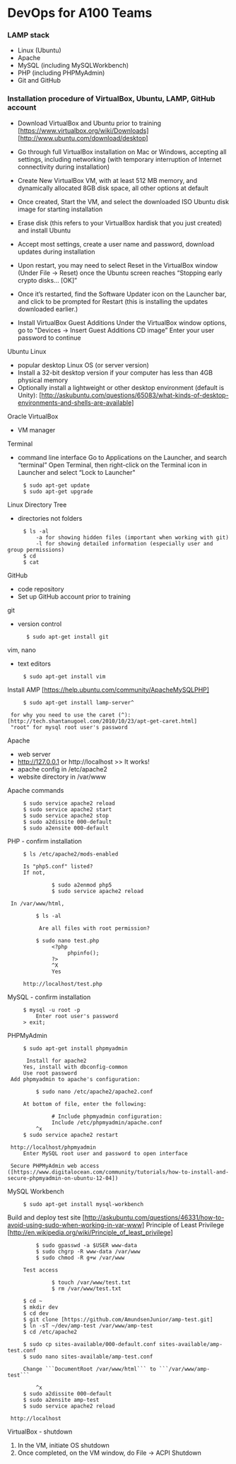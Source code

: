 
# DevOps for A100 Teams

### LAMP stack
 - Linux (Ubuntu)
 - Apache
 - MySQL (including MySQLWorkbench)
 - PHP (including PHPMyAdmin)
 - Git and GitHub

### Installation procedure of VirtualBox, Ubuntu, LAMP, GitHub account
 - Download VirtualBox and Ubuntu prior to training
[https://www.virtualbox.org/wiki/Downloads]
[http://www.ubuntu.com/download/desktop]
 - Go through full VirtualBox installation on Mac or Windows, accepting all settings, including networking (with temporary interruption of Internet connectivity during installation)
 - Create New VirtualBox VM, with at least 512 MB memory, and dynamically allocated 8GB disk space, all other options at default
 - Once created, Start the VM, and select the downloaded ISO Ubuntu disk image for starting installation
 - Erase disk (this refers to your VirtualBox hardisk that you just created) and install Ubuntu
 - Accept most settings, create a user name and password, download updates during installation
 - Upon restart, you may need to select Reset in the VirtualBox window (Under File -> Reset) once the Ubuntu screen reaches “Stopping early crypto disks… [OK]”
 - Once it’s restarted, find the Software Updater icon on the Launcher bar, and click to be prompted for Restart (this is installing the updates downloaded earlier.)

 - Install VirtualBox Guest Additions
     Under the VirtualBox window options, go to "Devices -> Insert Guest Additions CD image”
     Enter your user password to continue

Ubuntu Linux
 - popular desktop Linux OS (or server version)
 - Install a 32-bit desktop version if your computer has less than 4GB physical memory
 - Optionally install a lightweight or other desktop environment (default is Unity): [http://askubuntu.com/questions/65083/what-kinds-of-desktop-environments-and-shells-are-available]


Oracle VirtualBox
 - VM manager 

Terminal
 - command line interface
     Go to Applications on the Launcher, and search “terminal”
     Open Terminal, then right-click on the Terminal icon in Launcher and select “Lock to Launcher"
```
     $ sudo apt-get update
     $ sudo apt-get upgrade
```

Linux Directory Tree
 - directories not folders
```
     $ ls -al
         -a for showing hidden files (important when working with git)
         -l for showing detailed information (especially user and group permissions)
     $ cd
     $ cat
```

GitHub
 - code repository
 - Set up GitHub account prior to training

git
 - version control
```
      $ sudo apt-get install git
```

vim, nano
 - text editors
```
     $ sudo apt-get install vim
```

Install AMP
[https://help.ubuntu.com/community/ApacheMySQLPHP]
```
     $ sudo apt-get install lamp-server^
```     
     for why you need to use the caret (^): [http://tech.shantanugoel.com/2010/10/23/apt-get-caret.html]
     "root" for mysql root user's password

Apache
 - web server
 - http://127.0.0.1 or http://localhost >> It works!
 - apache config in /etc/apache2
 - website directory in /var/www

Apache commands
```
     $ sudo service apache2 reload
     $ sudo service apache2 start
     $ sudo service apache2 stop
     $ sudo a2dissite 000-default
     $ sudo a2ensite 000-default    
```

PHP - confirm installation
```
     $ ls /etc/apache2/mods-enabled
```
         Is "php5.conf" listed?
         If not,
```
              $ sudo a2enmod php5
              $ sudo service apache2 reload
```
     In /var/www/html,
```
         $ ls -al
```
              Are all files with root permission?
```
         $ sudo nano test.php
              <?php
                   phpinfo();
              ?>
              ^X
              Yes
```
         http://localhost/test.php

MySQL - confirm installation
```
     $ mysql -u root -p
         Enter root user's password
     > exit;
```
PHPMyAdmin
```
     $ sudo apt-get install phpmyadmin
```
          Install for apache2
         Yes, install with dbconfig-common
         Use root password
     Add phpmyadmin to apache's configuration:
```
         $ sudo nano /etc/apache2/apache2.conf
```
         At bottom of file, enter the following:
```
              # Include phpmyadmin configuration:
              Include /etc/phpmyadmin/apache.conf
         ^x
     $ sudo service apache2 restart
```
     http://localhost/phpmyadmin
         Enter MySQL root user and password to open interface
    
     Secure PHPMyAdmin web access ([https://www.digitalocean.com/community/tutorials/how-to-install-and-secure-phpmyadmin-on-ubuntu-12-04])

MySQL Workbench
```
     $ sudo apt-get install mysql-workbench
```

Build and deploy test site
     [http://askubuntu.com/questions/46331/how-to-avoid-using-sudo-when-working-in-var-www]
     Principle of Least Privilege
         [http://en.wikipedia.org/wiki/Principle_of_least_privilege]
```
         $ sudo gpasswd -a $USER www-data
         $ sudo chgrp -R www-data /var/www
         $ sudo chmod -R g+w /var/www
```
         Test access
```
              $ touch /var/www/test.txt
              $ rm /var/www/test.txt
```

```
     $ cd ~
     $ mkdir dev
     $ cd dev
     $ git clone [https://github.com/AmundsenJunior/amp-test.git]
     $ ln -sT ~/dev/amp-test /var/www/amp-test
     $ cd /etc/apache2

     $ sudo cp sites-available/000-default.conf sites-available/amp-test.conf
     $ sudo nano sites-available/amp-test.conf
```
         Change ```DocumentRoot /var/www/html``` to ```/var/www/amp-test```
```
         ^x
     $ sudo a2dissite 000-default
     $ sudo a2ensite amp-test
     $ sudo service apache2 reload
```
     http://localhost
    
VirtualBox - shutdown
1. In the VM, initiate OS shutdown
2. Once completed, on the VM window, do File -> ACPI Shutdown